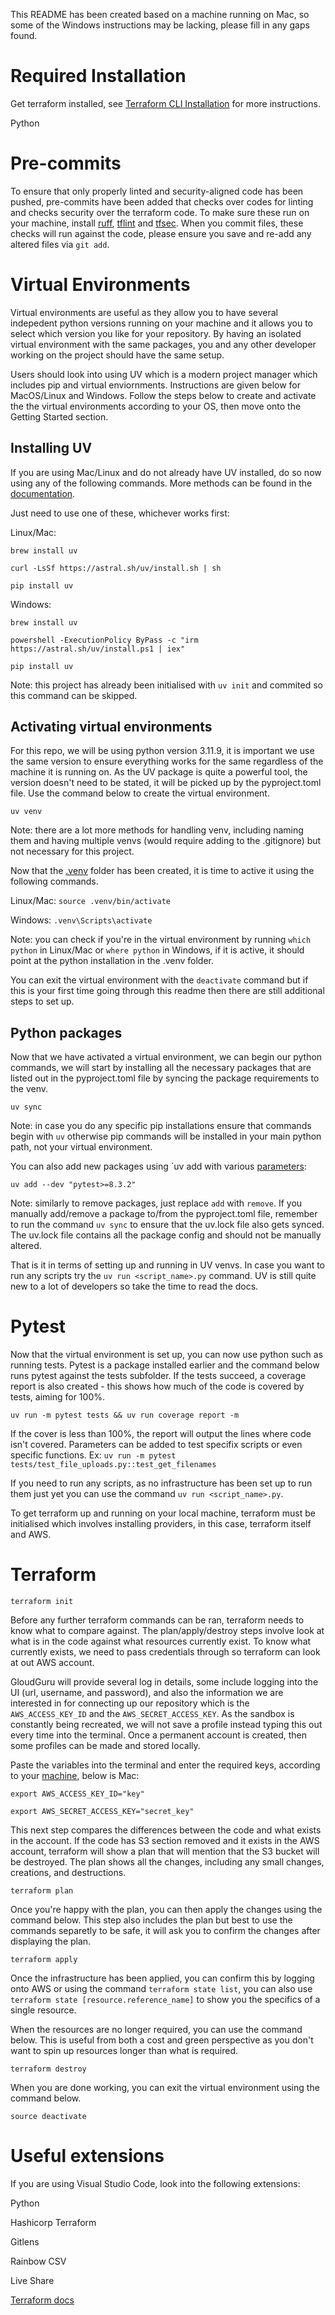 This README has been created based on a machine running on Mac, so some of the Windows instructions may be lacking, please fill in any gaps found.

# Required Installation

Get terraform installed, see [Terraform CLI Installation](https://developer.hashicorp.com/terraform/tutorials/aws-get-started/install-cli#install-terraform) for more instructions.

Python

# Pre-commits

To ensure that only properly linted and security-aligned code has been pushed, pre-commits have been added that checks over codes for linting and checks security over the terraform code. To make sure these run on your machine, install [ruff](https://docs.astral.sh/ruff/installation/), [tflint](https://aquasecurity.github.io/tfsec/v0.63.1/getting-started/installation/) and [tfsec](https://aquasecurity.github.io/tfsec/v0.63.1/getting-started/installation/). When you commit files, these checks will run against the code, please ensure you save and re-add any altered files via `git add`.

# Virtual Environments

Virtual environments are useful as they allow you to have several indepedent python versions running on your machine and it allows you to select which version you like for your repository. By having an isolated virtual environment with the same packages, you and any other developer working on the project should have the same setup.

Users should look into using UV which is a modern project manager which includes pip and virtual enviornments. Instructions are given below for MacOS/Linux and Windows. Follow the steps below to create and activate the the virtual environments according to your OS, then move onto the Getting Started section.

## Installing UV

If you are using Mac/Linux and do not already have UV installed, do so now using any of the following commands. More methods can be found in the [documentation](https://docs.astral.sh/uv/getting-started/installation/).

Just need to use one of these, whichever works first:

Linux/Mac:

`brew install uv`

`curl -LsSf https://astral.sh/uv/install.sh | sh`

`pip install uv`

Windows:

`brew install uv`

`powershell -ExecutionPolicy ByPass -c "irm https://astral.sh/uv/install.ps1 | iex"`

`pip install uv`

Note: this project has already been initialised with `uv init` and commited so this command can be skipped.

## Activating virtual environments

For this repo, we will be using python version 3.11.9, it is important we use the same version to ensure everything works for the same regardless of the machine it is running on. As the UV package is quite a powerful tool, the version doesn't need to be stated, it will be picked up by the pyproject.toml file. Use the command below to create the virtual environment.

`uv venv`

Note: there are a lot more methods for handling venv, including naming them and having multiple venvs (would require adding to the .gitignore) but not necessary for this project.

Now that the [.venv](.venv/) folder has been created, it is time to active it using the following commands.

Linux/Mac: `source .venv/bin/activate`

Windows: `.venv\Scripts\activate`

Note: you can check if you're in the virtual environment by running `which python` in Linux/Mac or `where python` in Windows, if it is active, it should point at the python installation in the .venv folder.

You can exit the virtual environment with the `deactivate` command but if this is your first time going through this readme then there are still additional steps to set up.

## Python packages

Now that we have activated a virtual environment, we can begin our python commands, we will start by installing all the necessary packages that are listed out in the pyproject.toml file by syncing the package requirements to the venv.

`uv sync`

Note: in case you do any specific pip installations ensure that commands begin with `uv` otherwise pip commands will be installed in your main python path, not your virtual environment.

You can also add new packages using `uv add with various [parameters](https://docs.astral.sh/uv/guides/projects/#managing-dependencies):

`uv add --dev "pytest>=8.3.2"`

Note: similarly to remove packages, just replace `add` with `remove`. If you manually add/remove a package to/from the pyproject.toml file, remember to run the command `uv sync` to ensure that the uv.lock file also gets synced. The uv.lock file contains all the package config and should not be manually altered.

That is it in terms of setting up and running in UV venvs. In case you want to run any scripts try the `uv run <script_name>.py` command. UV is still quite new to a lot of developers so take the time to read the docs.

# Pytest

Now that the virtual environment is set up, you can now use python such as running tests. Pytest is a package installed earlier and the command below runs pytest against the tests subfolder. If the tests succeed, a coverage report is also created - this shows how much of the code is covered by tests, aiming for 100%.

`uv run -m pytest tests && uv run coverage report -m`

If the cover is less than 100%, the report will output the lines where code isn't covered. Parameters can be added to test specifix scripts or even specific functions. Ex: `uv run -m pytest tests/test_file_uploads.py::test_get_filenames`

If you need to run any scripts, as no infrastructure has been set up to run them just yet you can use the command `uv run <script_name>.py`.


To get terraform up and running on your local machine, terraform must be initialised which involves installing providers, in this case, terraform itself and AWS.

# Terraform

`terraform init`

Before any further terraform commands can be ran, terraform needs to know what to compare against. The plan/apply/destroy steps involve look at what is in the code against what resources currently exist. To know what currently exists, we need to pass credentials through so terraform can look at out AWS account. 

GloudGuru will provide several log in details, some include logging into the UI (url, username, and password), and also the information we are interested in for connecting up our repository which is the `AWS_ACCESS_KEY_ID` and the `AWS_SECRET_ACCESS_KEY`. As the sandbox is constantly being recreated, we will not save a profile instead typing this out every time into the terminal. Once a permanent account is created, then some profiles can be made and stored locally.

Paste the variables into the terminal and enter the required keys, according to your [machine](https://docs.aws.amazon.com/cli/latest/userguide/cli-configure-envvars.html), below is Mac:

`export AWS_ACCESS_KEY_ID="key"`

`export AWS_SECRET_ACCESS_KEY="secret_key"`

This next step compares the differences between the code and what exists in the account. If the code has S3 section removed and it exists in the AWS account, terraform will show a plan that will mention that the S3 bucket will be destroyed. The plan shows all the changes, including any small changes, creations, and destructions.

`terraform plan`

Once you're happy with the plan, you can then apply the changes using the command below. This step also includes the plan but best to use the commands separetly to be safe, it will ask you to confirm the changes after displaying the plan.

`terraform apply`

Once the infrastructure has been applied, you can confirm this by logging onto AWS or using the command `terraform state list`, you can also use `terraform state [resource.reference_name]` to show you the specifics of a single resource.

When the resources are no longer required, you can use the command below. This is useful from both a cost and green perspective as you don't want to spin up resources longer than what is required.

`terraform destroy`

When you are done working, you can exit the virtual environment using the command below.

`source deactivate`

# Useful extensions

If you are using Visual Studio Code, look into the following extensions:

Python

Hashicorp Terraform

Gitlens

Rainbow CSV

Live Share

[Terraform docs](https://registry.terraform.io/providers/hashicorp/aws/latest/docs/resources)
